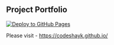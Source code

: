 ## Project Portfolio
[![Deploy to GitHub Pages](https://github.com/CodeShayk/codeshayk.github.io/actions/workflows/deploy-gh-pages.yml/badge.svg)](https://github.com/CodeShayk/codeshayk.github.io/actions/workflows/deploy-gh-pages.yml)

Please visit - https://codeshayk.github.io/
